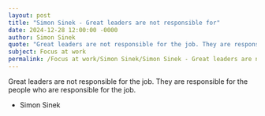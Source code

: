 ```yaml
---
layout: post
title: "Simon Sinek - Great leaders are not responsible for"
date: 2024-12-28 12:00:00 -0000
author: Simon Sinek
quote: "Great leaders are not responsible for the job. They are responsible for the people who are responsible for the job."
subject: Focus at work
permalink: /Focus at work/Simon Sinek/Simon Sinek - Great leaders are not responsible for
---
```


Great leaders are not responsible for the job. They are responsible for the people who are responsible for the job.

- Simon Sinek

